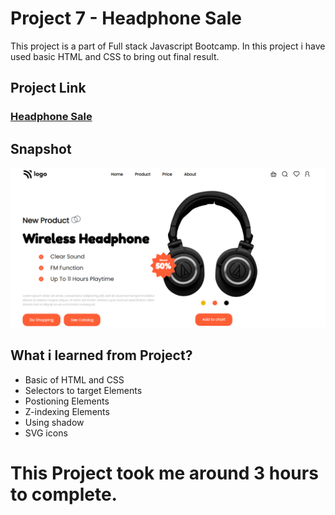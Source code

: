 # Project 7 - Headphone Sale
This project is a part of Full stack Javascript Bootcamp. In this project i have used basic HTML and CSS to bring out final result.

## Project Link
### [Headphone Sale](https://trending-2025.netlify.app/)

## Snapshot

![Project 7 - Headphone Sale](./snapshot/Project%207%20-%20Headphone%20Sale.JPG)


## What i learned from Project?
- Basic of HTML and CSS
- Selectors to target Elements
- Postioning Elements
- Z-indexing Elements
- Using shadow
- SVG icons

# This Project took me around 3 hours to complete.